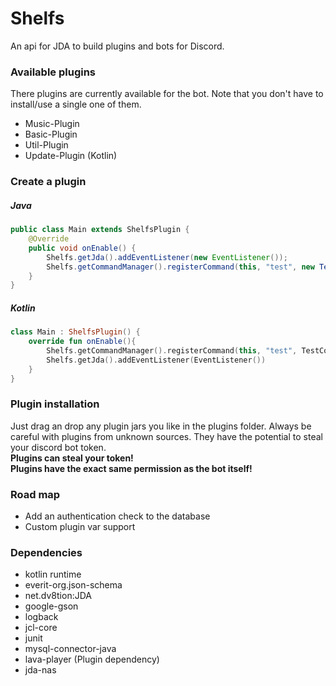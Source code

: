 # Shelfs
An api for JDA to build plugins and bots for Discord.

### Available plugins
There plugins are currently available for the bot.
Note that you don't have to install/use a single one of them.

- Music-Plugin
- Basic-Plugin
- Util-Plugin
- Update-Plugin (Kotlin)

### Create a plugin
##### Java
```java
public class Main extends ShelfsPlugin {
    @Override
    public void onEnable() {
        Shelfs.getJda().addEventListener(new EventListener());
        Shelfs.getCommandManager().registerCommand(this, "test", new TestCommand());
    }
}
```
##### Kotlin
```kotlin
class Main : ShelfsPlugin() {
    override fun onEnable(){ 
        Shelfs.getCommandManager().registerCommand(this, "test", TestCommand())
		Shelfs.getJda().addEventListener(EventListener())
	}    
}
```

### Plugin installation
Just drag an drop any plugin jars you like in the plugins folder.
Always be careful with plugins from unknown sources. They have the potential to
steal your discord bot token. <br>
**Plugins can steal your token!** <br>
**Plugins have the exact same permission as the bot itself!**


### Road map
- Add an authentication check to the database
- Custom plugin var support

### Dependencies
- kotlin runtime
- everit-org.json-schema
- net.dv8tion:JDA
- google-gson
- logback
- jcl-core
- junit
- mysql-connector-java
- lava-player (Plugin dependency)
- jda-nas
 